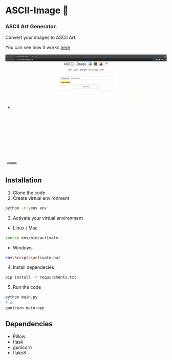 # ASCII-Image 🌆 

### ASCII Art Generator.

Convert your images to ASCII Art.

You can see how it works [here](http://ascii-image.herokuapp.com/)

![App Gif](/static/app.gif)

## Installation
1. Clone the code
2. Create virtual environment

  ```bash
  python -m venv env
  ```

3. Activate your virtual environment
  * Linux / Mac
  ```bash
  source env/bin/activate
  ```
  * Windows
  ```bash
  env\Scripts\activate.bat
  ```
4. Install dependecies
  ```python
  pip install -r requirements.txt
  ```

5. Run the code
  ```python
  python main.py
  # or
  gunicorn main:app
  ```

## Dependencies
+ Pillow
+ flask
+ gunicorn
+ flake8
